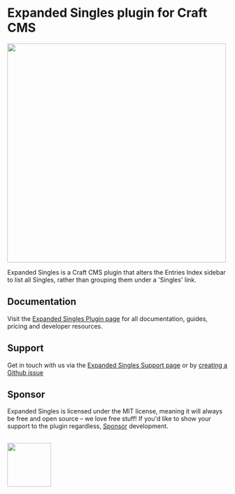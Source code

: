 # Expanded Singles plugin for Craft CMS
<img width="500" src="https://verbb.imgix.net/plugins/expanded-singles/expanded-singles-social-card.png?v=1">

Expanded Singles is a Craft CMS plugin that alters the Entries Index sidebar to list all Singles, rather than grouping them under a 'Singles' link.

## Documentation
Visit the [Expanded Singles Plugin page](https://verbb.io/craft-plugins/expanded-singles) for all documentation, guides, pricing and developer resources.

## Support
Get in touch with us via the [Expanded Singles Support page](https://verbb.io/craft-plugins/expanded-singles/support) or by [creating a Github issue](https://github.com/verbb/expanded-singles/issues)

## Sponsor
Expanded Singles is licensed under the MIT license, meaning it will always be free and open source – we love free stuff! If you'd like to show your support to the plugin regardless, [Sponsor](https://github.com/sponsors/verbb) development.

<h2></h2>

<a href="https://verbb.io" target="_blank">
    <img width="100" src="https://verbb.io/assets/img/verbb-pill.svg">
</a>
